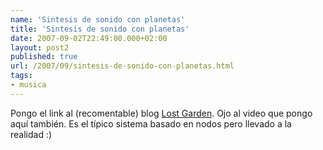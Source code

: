 ```yaml
---
name: 'Sintesis de sonido con planetas'
title: 'Sintesis de sonido con planetas'
date: 2007-09-02T22:49:00.000+02:00
layout: post2
published: true
url: /2007/09/sintesis-de-sonido-con-planetas.html
tags: 
- musica
---
```


Pongo el link al (recomentable) blog [Lost Garden](http://lostgarden.com/2007/09/celestial-music.html). Ojo al video que pongo aquí también. Es el típico sistema basado en nodos pero llevado a la realidad :)